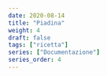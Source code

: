 ```yaml
---
date: 2020-08-14
title: "Piadina"
weight: 4
draft: false
tags: ["ricetta"]
series: ["Documentazione"]
series_order: 4
---
```


